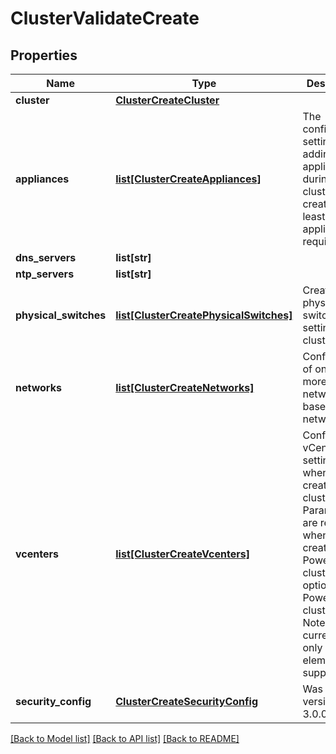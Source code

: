 # ClusterValidateCreate

## Properties
Name | Type | Description | Notes
------------ | ------------- | ------------- | -------------
**cluster** | [**ClusterCreateCluster**](ClusterCreateCluster.md) |  | 
**appliances** | [**list[ClusterCreateAppliances]**](ClusterCreateAppliances.md) | The configuration settings for adding appliances during cluster creation. At least one appliance is required. | 
**dns_servers** | **list[str]** |  | 
**ntp_servers** | **list[str]** |  | 
**physical_switches** | [**list[ClusterCreatePhysicalSwitches]**](ClusterCreatePhysicalSwitches.md) | Create physical switch settings for a cluster. | [optional] 
**networks** | [**list[ClusterCreateNetworks]**](ClusterCreateNetworks.md) | Configuration of one or more network(s) based on network type | 
**vcenters** | [**list[ClusterCreateVcenters]**](ClusterCreateVcenters.md) | Configure vCenter settings when creating cluster. Parameters are required when creating PowerStore X cluster and optional for PowerStore cluster.  * Note - currently only single element is supported. | [optional] 
**security_config** | [**ClusterCreateSecurityConfig**](ClusterCreateSecurityConfig.md) |  Was added in version 3.0.0.0. | [optional] 

[[Back to Model list]](../README.md#documentation-for-models) [[Back to API list]](../README.md#documentation-for-api-endpoints) [[Back to README]](../README.md)


